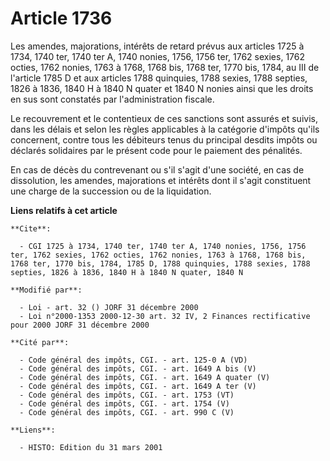 # Article 1736

Les amendes, majorations, intérêts de retard prévus aux articles 1725 à 1734, 1740 ter, 1740 ter A, 1740 nonies, 1756, 1756
ter, 1762 sexies, 1762 octies, 1762 nonies, 1763 à 1768, 1768 bis, 1768 ter, 1770 bis, 1784, au III de l'article 1785 D et
aux articles 1788 quinquies, 1788 sexies, 1788 septies, 1826 à 1836, 1840 H à 1840 N quater et 1840 N nonies ainsi que les
droits en sus sont constatés par l'administration fiscale.

Le recouvrement et le contentieux de ces sanctions sont assurés et suivis, dans les délais et selon les règles applicables à
la catégorie d'impôts qu'ils concernent, contre tous les débiteurs tenus du principal desdits impôts ou déclarés solidaires
par le présent code pour le paiement des pénalités.

En cas de décès du contrevenant ou s'il s'agit d'une société, en cas de dissolution, les amendes, majorations et intérêts
dont il s'agit constituent une charge de la succession ou de la liquidation.

**Liens relatifs à cet article**

	**Cite**:

	  - CGI 1725 à 1734, 1740 ter, 1740 ter A, 1740 nonies, 1756, 1756 ter, 1762 sexies, 1762 octies, 1762 nonies, 1763 à 1768, 1768 bis, 1768 ter, 1770 bis, 1784, 1785 D, 1788 quinquies, 1788 sexies, 1788 septies, 1826 à 1836, 1840 H à 1840 N quater, 1840 N

	**Modifié par**:

	  - Loi - art. 32 () JORF 31 décembre 2000
	  - Loi n°2000-1353 2000-12-30 art. 32 IV, 2 Finances rectificative pour 2000 JORF 31 décembre 2000

	**Cité par**:

	  - Code général des impôts, CGI. - art. 125-0 A (VD)
	  - Code général des impôts, CGI. - art. 1649 A bis (V)
	  - Code général des impôts, CGI. - art. 1649 A quater (V)
	  - Code général des impôts, CGI. - art. 1649 A ter (V)
	  - Code général des impôts, CGI. - art. 1753 (VT)
	  - Code général des impôts, CGI. - art. 1754 (V)
	  - Code général des impôts, CGI. - art. 990 C (V)

	**Liens**:

	  - HISTO: Edition du 31 mars 2001
